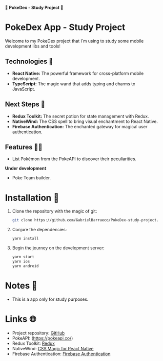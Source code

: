 **🚀 PokeDex - Study Project 🚀**

# PokeDex App - Study Project

Welcome to my PokeDex project that I`m using to study some mobile development libs and tools!

## Technologies 🔮
- **React Native:** The powerful framework for cross-platform mobile development.
- **TypeScript:** The magic wand that adds typing and charms to JavaScript.

## Next Steps 🚀
- **Redux Toolkit:** The secret potion for state management with Redux.
- **NativeWind:** The CSS spell to bring visual enchantment to React Native.
- **Firebase Authentication:** The enchanted gateway for magical user authentication.

## Features 🧙‍♂️
- List Pokémon from the PokeAPI to discover their peculiarities.

**Under development**  
- Poke Team builder.

# Installation 🌈

1. Clone the repository with the magic of git:
   ```bash
   git clone https://github.com/GabrielBarrueco/PokeDex-study-project.git
   ```

2. Conjure the dependencies:
   ```bash
   yarn install
   ```

3. Begin the journey on the development server:
   ```bash
   yarn start
   yarn ios
   yarn android
   ```

# Notes 📜

- This is a app only for study purposes.

# Links 🌐

- Project repository: [GitHub](https://github.com/GabrielBarrueco/PokeDex-study-project)
- PokeAPI: (https://pokeapi.co/)
- Redux Toolkit: [Redux](https://redux-toolkit.js.org/)
- NativeWind: [CSS Magic for React Native](https://nativewind.dev/)
- Firebase Authentication: [Firebase Authentication](https://firebase.google.com/docs/auth/)

